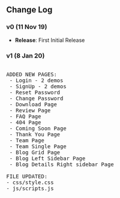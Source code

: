## Change Log

### v0 (11 Nov 19)
- **Release**: First Initial Release

### v1 (8 Jan 20)

<pre>

ADDED NEW PAGES:
 - Login - 2 demos
 - SignUp - 2 demos
 - Reset Password
 - Change Password
 - Download Page
 - Review Page
 - FAQ Page
 - 404 Page
 - Coming Soon Page
 - Thank You Page
 - Team Page
 - Team Single Page
 - Blog Grid Page
 - Blog Left Sidebar Page
 - Blog Details Right sidebar Page
 
FILE UPDATED:
- css/style.css
- js/scripts.js

</pre>
